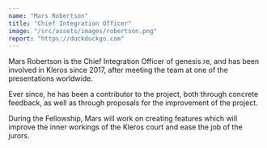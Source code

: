 ```yaml
---
name: "Mars Robertson"
title: "Chief Integration Officer"
image: "/src/assets/images/robertson.png"
report: "https://duckduckgo.com"
---
```


Mars Robertson is the Chief Integration Officer of genesis.re, and has been involved in Kleros since 2017, after meeting the team at one of the presentations worldwide.

Ever since, he has been a contributor to the project, both through concrete feedback, as well as through proposals for the improvement of the project.

During the Fellowship, Mars will work on creating features which will improve the inner workings of the Kleros court and ease the job of the jurors.

